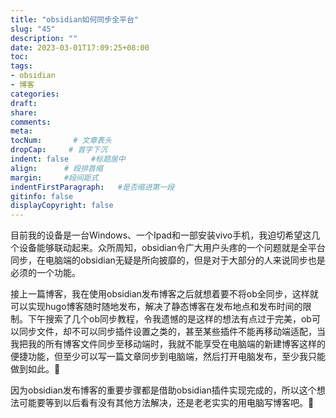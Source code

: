 ```yaml
---
title: "obsidian如何同步全平台"
slug: "45"
description: ""
date: 2023-03-01T17:09:25+08:00
toc: 
tags: 
- obsidian
- 博客
categories:
draft: 
share:
comments:
meta: 
tocNum:       # 文章表头
dropCap:     # 首字下沉
indent: false     #标题居中
align:      # 段排首缩
margin:     #段间距式
indentFirstParagraph:   #是否缩进第一段
gitinfo: false
displayCopyright: false
---
```


目前我的设备是一台Windows、一个Ipad和一部安装vivo手机，我迫切希望这几个设备能够联动起来。众所周知，obsidian令广大用户头疼的一个问题就是全平台同步，在电脑端的obsidian无疑是所向披靡的，但是对于大部分的人来说同步也是必须的一个功能。

接上一篇博客，我在使用obsidian发布博客之后就想着要不将ob全同步，这样就可以实现hugo博客随时随地发布，解决了静态博客在发布地点和发布时间的限制。下午搜索了几个ob同步教程，令我遗憾的是这样的想法有点过于完美，ob可以同步文件，却不可以同步插件设置之类的，甚至某些插件不能再移动端适配，当我把我的所有博客文件同步至移动端时，我就不能享受在电脑端的新建博客这样的便捷功能，但至少可以写一篇文章同步到电脑端，然后打开电脑发布，至少我只能做到如此。👏

因为obsidian发布博客的重要步骤都是借助obsidian插件实现完成的，所以这个想法可能要等到以后看有没有其他方法解决，还是老老实实的用电脑写博客吧。🤡




